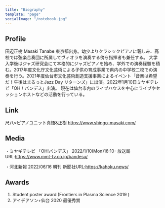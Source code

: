 ```yaml
---
title: "Biography"
template: "page"
socialImage: "/notebook.jpg"
---
```


## Profile
田辺正樹 Masaki Tanabe
東京都出身。幼少よりクラシックピアノに親しみ、高校では弦楽合奏団に所属してヴィオラを演奏する傍ら指揮者も兼任する。
大学入学後はジャズ研究会にて本格的にジャズピアノを始め、学外での演奏経験を積む。2017年度文化庁文化芸術による子供の育成事業で県内の中学校二校での演奏を行う。2021年度仙台市文化芸術創造支援事業によるイベント「音楽は希望だ！午後はまるっとJazz Day リターンズ」に出演。2022年1月10日ミヤギテレビ「OH！バンデス」出演。
現在は仙台市内のライブハウスを中心にライブやセッションホストなどの活動を行っている。

## Link
尺八×ピアノユニット真悟&正樹
https://www.shingo-masaki.com/

## Media

・ミヤギテレビ 「OH!バンデス」
2022/1/10(Mon)16:10-
放送局URL:https://www.mmt-tv.co.jp/bandesu/

・河北新報
2022/06/16 朝刊
新聞社URL:https://kahoku.news/

## Awards
1. Student poster award (Frontiers in Plasma Science 2019 )
2. アイデアソン+仙台 2020 最優秀賞